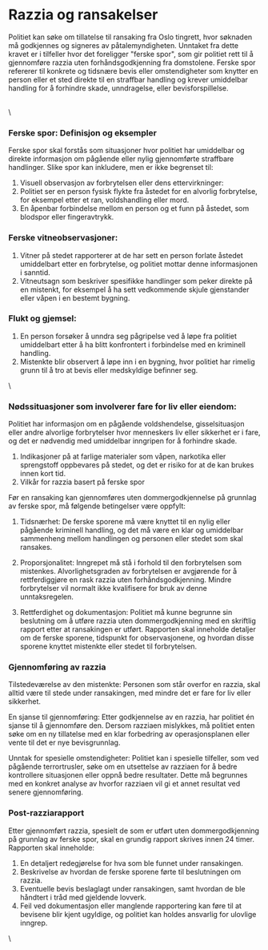 # Razzia og ransakelser

Politiet kan søke om tillatelse til ransaking fra Oslo tingrett, hvor søknaden må godkjennes og signeres av påtalemyndigheten. Unntaket fra dette kravet er i tilfeller hvor det foreligger "ferske spor", som gir politiet rett til å gjennomføre razzia uten forhåndsgodkjenning fra domstolene. Ferske spor refererer til konkrete og tidsnære bevis eller omstendigheter som knytter en person eller et sted direkte til en straffbar handling og krever umiddelbar handling for å forhindre skade, unndragelse, eller bevisforspillelse.

\
\


### Ferske spor: Definisjon og eksempler

Ferske spor skal forstås som situasjoner hvor politiet har umiddelbar og direkte informasjon om pågående eller nylig gjennomførte straffbare handlinger. Slike spor kan inkludere, men er ikke begrenset til:

1. Visuell observasjon av forbrytelsen eller dens ettervirkninger:
2. Politiet ser en person fysisk flykte fra åstedet for en alvorlig forbrytelse, for eksempel etter et ran, voldshandling eller mord.
3. En åpenbar forbindelse mellom en person og et funn på åstedet, som blodspor eller fingeravtrykk.

### Ferske vitneobservasjoner:

1. Vitner på stedet rapporterer at de har sett en person forlate åstedet umiddelbart etter en forbrytelse, og politiet mottar denne informasjonen i sanntid.
2. Vitneutsagn som beskriver spesifikke handlinger som peker direkte på en mistenkt, for eksempel å ha sett vedkommende skjule gjenstander eller våpen i en bestemt bygning.

### Flukt og gjemsel:

1. En person forsøker å unndra seg pågripelse ved å løpe fra politiet umiddelbart etter å ha blitt konfrontert i forbindelse med en kriminell handling.
2. Mistenkte blir observert å løpe inn i en bygning, hvor politiet har rimelig grunn til å tro at bevis eller medskyldige befinner seg.

\


### Nødssituasjoner som involverer fare for liv eller eiendom:

Politiet har informasjon om en pågående voldshendelse, gisselsituasjon eller andre alvorlige forbrytelser hvor menneskers liv eller sikkerhet er i fare, og det er nødvendig med umiddelbar inngripen for å forhindre skade.

1. Indikasjoner på at farlige materialer som våpen, narkotika eller sprengstoff oppbevares på stedet, og det er risiko for at de kan brukes innen kort tid.
2. Vilkår for razzia basert på ferske spor

Før en ransaking kan gjennomføres uten dommergodkjennelse på grunnlag av ferske spor, må følgende betingelser være oppfylt:

1. Tidsnærhet: De ferske sporene må være knyttet til en nylig eller pågående kriminell handling, og det må være en klar og umiddelbar sammenheng mellom handlingen og personen eller stedet som skal ransakes.

&#x20;

2. Proporsjonalitet: Inngrepet må stå i forhold til den forbrytelsen som mistenkes. Alvorlighetsgraden av forbrytelsen er avgjørende for å rettferdiggjøre en rask razzia uten forhåndsgodkjenning. Mindre forbrytelser vil normalt ikke kvalifisere for bruk av denne unntaksregelen.

&#x20;

3. Rettferdighet og dokumentasjon: Politiet må kunne begrunne sin beslutning om å utføre razzia uten dommergodkjenning med en skriftlig rapport etter at ransakingen er utført. Rapporten skal inneholde detaljer om de ferske sporene, tidspunkt for observasjonene, og hvordan disse sporene knyttet mistenkte eller stedet til forbrytelsen.

&#x20;

### Gjennomføring av razzia

Tilstedeværelse av den mistenkte: Personen som står overfor en razzia, skal alltid være til stede under ransakingen, med mindre det er fare for liv eller sikkerhet.

&#x20;

En sjanse til gjennomføring: Etter godkjennelse av en razzia, har politiet én sjanse til å gjennomføre den. Dersom razziaen mislykkes, må politiet enten søke om en ny tillatelse med en klar forbedring av operasjonsplanen eller vente til det er nye bevisgrunnlag.

&#x20;

Unntak for spesielle omstendigheter: Politiet kan i spesielle tilfeller, som ved pågående terrortrusler, søke om en utsettelse av razziaen for å bedre kontrollere situasjonen eller oppnå bedre resultater. Dette må begrunnes med en konkret analyse av hvorfor razziaen vil gi et annet resultat ved senere gjennomføring.

&#x20;

### Post-razziarapport

Etter gjennomført razzia, spesielt de som er utført uten dommergodkjenning på grunnlag av ferske spor, skal en grundig rapport skrives innen 24 timer. Rapporten skal inneholde:

&#x20;

1. En detaljert redegjørelse for hva som ble funnet under ransakingen.
2. Beskrivelse av hvordan de ferske sporene førte til beslutningen om razzia.
3. Eventuelle bevis beslaglagt under ransakingen, samt hvordan de ble håndtert i tråd med gjeldende lovverk.
4. Feil ved dokumentasjon eller manglende rapportering kan føre til at bevisene blir kjent ugyldige, og politiet kan holdes ansvarlig for ulovlige inngrep.

\
